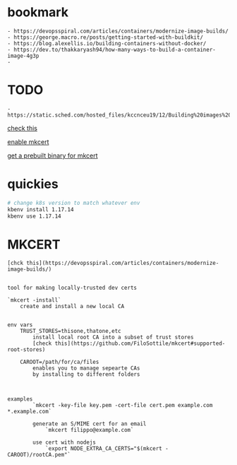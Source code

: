 # bookmark
    - https://devopsspiral.com/articles/containers/modernize-image-builds/
    - https://george.macro.re/posts/getting-started-with-buildkit/
    - https://blog.alexellis.io/building-containers-without-docker/
    - https://dev.to/thakkaryash94/how-many-ways-to-build-a-container-image-4g3p
    -


# TODO
    - https://static.sched.com/hosted_files/kccnceu19/12/Building%20images%20%20efficiently%20and%20securely%20on%20Kubernetes%20with%20BuildKit.pdf


[check this](https://github.com/moby/buildkit/tree/master/examples/kubernetes)

[enable mkcert](https://github.com/FiloSottile/mkcert#installation)

[get a prebuilt binary for mkcert](https://github.com/FiloSottile/mkcert/releases)

# quickies

```sh
# change k8s version to match whatever env
kbenv install 1.17.14
kbenv use 1.17.14


```
# MKCERT
    [chck this](https://devopsspiral.com/articles/containers/modernize-image-builds/)


    tool for making locally-trusted dev certs

    `mkcert -install`
        create and install a new local CA


    env vars
        TRUST_STORES=thisone,thatone,etc
            install local root CA into a subset of trust stores
            [check this](https://github.com/FiloSottile/mkcert#supported-root-stores)

        CAROOT=/path/for/ca/files
            enables you to manage sepearte CAs
            by installing to different folders



    examples
            `mkcert -key-file key.pem -cert-file cert.pem example.com *.example.com`

            generate an S/MIME cert for an email
                `mkcert filippo@example.com`

            use cert with nodejs
                `export NODE_EXTRA_CA_CERTS="$(mkcert -CAROOT)/rootCA.pem"`

